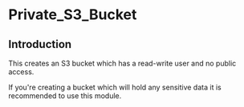 # Private_S3_Bucket

## Introduction

This creates an S3 bucket which has a read-write user and no public access.

If you're creating a bucket which will hold any sensitive data it is recommended
to use this module.
